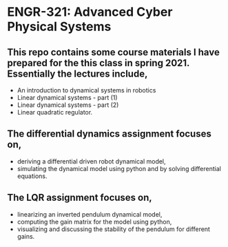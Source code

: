 # ENGR-321: Advanced Cyber Physical Systems 

## This repo contains some course materials I have prepared for the this class in spring 2021. Essentially the lectures include,

- An introduction to dynamical systems in robotics
- Linear dynamical systems - part (1)
- Linear dynamical systems - part (2)
- Linear quadratic regulator.

## The differential dynamics assignment focuses on,
- deriving a differential driven robot dynamical model,
- simulating the dynamical model using python and by solving differential equations.

## The LQR assignment focuses on,
- linearizing an inverted pendulum dynamical model,
- computing the gain matrix for the model using python,
- visualizing and discussing the stability of the pendulum for different gains.